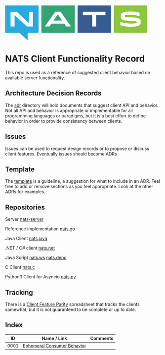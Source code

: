 ![NATS](large-logo.png)

# NATS Client Functionality Record

This repo is used as a reference of suggested client behavior based on available server functionality. 

## Architecture Decision Records

The [adr](adr) directory will hold documents that suggest client API and behavior. Not all API and behavior is appropriate or implementable for all programming languages or paradigms, 
but it is a best effort to define behavior in order to provide consistency between clients.

## Issues

Issues can be used to request design records or to propose or discuss client features. Eventually issues should become ADRs

## Template

The [template](template.md) is a guideline, a suggestion for what to include in an ADR. Feel free to add or remove sections as you feel appropriate. Look at the other ADRs for examples.

## Repositories

Server [nats-server](https://github.com/nats-io/nats-server)

Reference implementation [nats.go](https://github.com/nats-io/nats.go)

Java Client [nats.java](https://github.com/nats-io/nats..java)

.NET / C# client [nats.net](https://github.com/nats-io/nats.net)

Java Script [nats.ws](https://github.com/nats-io/nats.ws) [nats.deno](https://github.com/nats-io/nats.deno) 

C Client [nats.c](https://github.com/nats-io/nats.c)

Python3 Client for Asyncio [nats.py](https://github.com/nats-io/nats.py)

## Tracking

There is a [Client Feature Parity](https://docs.google.com/spreadsheets/d/1VcYcKqwOp8h8zZwNSRXMS5wrdA1jZz6AumMTHZbXrmY/edit#gid=1032495336) spreadsheet that tracks the clients somewhat, but it is not guaranteed to be complete or up to date. 

## Index

| ID  | Name / Link | Comments |
| ---- | ---- | --- |
| 0001 | [Ephemeral Consumer Behavior](adr/0001-ephemeral-consumer-behavior.md) | |

